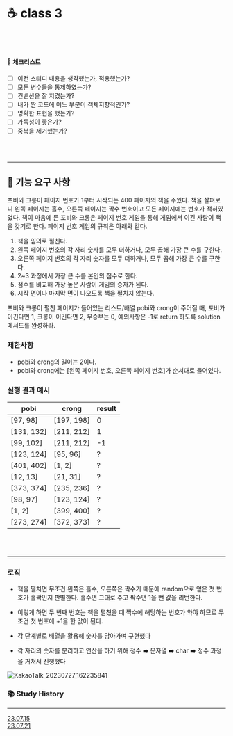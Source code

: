 # ☕ class 3

<br>
<br>

#### 🤔 체크리스트
- [ ] 이전 스터디 내용을 생각했는가, 적용했는가?
- [ ] 모든 변수들을 통제하였는가?
- [ ] 컨벤션을 잘 지켰는가?
- [ ] 내가 짠 코드에 어느 부분이 객체지향적인가?
- [ ] 명확한 표현을 했는가?
- [ ] 가독성이 좋은가?
- [ ] 중복을 제거했는가?

<br>
<br>

---

## 🚀 기능 요구 사항

포비와 크롱이 페이지 번호가 1부터 시작되는 400 페이지의 책을 주웠다. 책을 살펴보니 왼쪽 페이지는 홀수, 오른쪽 페이지는 짝수 번호이고 모든 페이지에는 번호가 적혀있었다. 책이 마음에 든 포비와 크롱은 페이지
번호 게임을 통해 게임에서 이긴 사람이 책을 갖기로 한다. 페이지 번호 게임의 규칙은 아래와 같다.

1. 책을 임의로 펼친다.
2. 왼쪽 페이지 번호의 각 자리 숫자를 모두 더하거나, 모두 곱해 가장 큰 수를 구한다.
3. 오른쪽 페이지 번호의 각 자리 숫자를 모두 더하거나, 모두 곱해 가장 큰 수를 구한다.
4. 2~3 과정에서 가장 큰 수를 본인의 점수로 한다.
5. 점수를 비교해 가장 높은 사람이 게임의 승자가 된다.
6. 시작 면이나 마지막 면이 나오도록 책을 펼치지 않는다.

포비와 크롱이 펼친 페이지가 들어있는 리스트/배열 pobi와 crong이 주어질 때, 포비가 이긴다면 1, 크롱이 이긴다면 2, 무승부는 0, 예외사항은 -1로 return 하도록 solution 메서드를 완성하라.

### 제한사항

- pobi와 crong의 길이는 2이다.
- pobi와 crong에는 [왼쪽 페이지 번호, 오른쪽 페이지 번호]가 순서대로 들어있다.

### 실행 결과 예시

| pobi       | crong      | result |
|------------|------------|--------|
| [97, 98]   | [197, 198] | 0      |
| [131, 132] | [211, 212] | 1      |
| [99, 102]  | [211, 212] | -1     |
| [123, 124] | [95, 96]   | ?      |
| [401, 402] | [1, 2]     | ?      |
| [12, 13]   | [21, 31]   | ?      |
| [373, 374] | [235, 236] | ?      |
| [98, 97]   | [123, 124] | ?      |
| [1, 2]     | [399, 400] | ?      |
| [273, 274] | [372, 373] | ?      |

<br>
<br>

---

### 로직

- 책을 펼치면 무조건 왼쪽은 홀수, 오른쪽은 짝수기 때문에 random으로 얻은 첫 번호가 홀짝인지 판별한다. 홀수면 그대로 주고 짝수면 1을 뺀 값을 리턴한다.
- 이렇게 하면 두 번째 번호는 책을 펼쳤을 때 짝수에 해당하는 번호가 와야 하므로 무조건 첫 번호에 +1을 한 값이 된다.

- 각 단계별로 배열을 활용해 숫자를 담아가며 구현했다

- 각 자리의 숫자를 분리하고 연산을 하기 위해 정수 ➡️ 문자열 ➡️ char ➡️ 정수 과정을 거쳐서 진행했다

![KakaoTalk_20230727_162235841](https://github.com/JeFeel/JeFeel/assets/126743267/fb3c0289-9589-4081-a5e6-bedbcd9e2c5c)


### 📚 Study History

---

[23.07.15](https://github.com/JavaDocument/Class1/blob/main/docs/230715.md)
<br>
[23.07.21](https://github.com/JavaDocument/Class1/blob/main/docs/230721.md)
